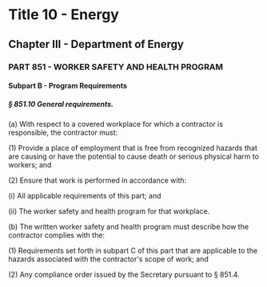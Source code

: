 
# Title 10 - Energy
## Chapter III - Department of Energy
### PART 851 - WORKER SAFETY AND HEALTH PROGRAM
#### Subpart B - Program Requirements
##### § 851.10 General requirements.

(a) With respect to a covered workplace for which a contractor is responsible, the contractor must:

(1) Provide a place of employment that is free from recognized hazards that are causing or have the potential to cause death or serious physical harm to workers; and

(2) Ensure that work is performed in accordance with:

(i) All applicable requirements of this part; and

(ii) The worker safety and health program for that workplace.

(b) The written worker safety and health program must describe how the contractor complies with the:

(1) Requirements set forth in subpart C of this part that are applicable to the hazards associated with the contractor's scope of work; and

(2) Any compliance order issued by the Secretary pursuant to § 851.4.
